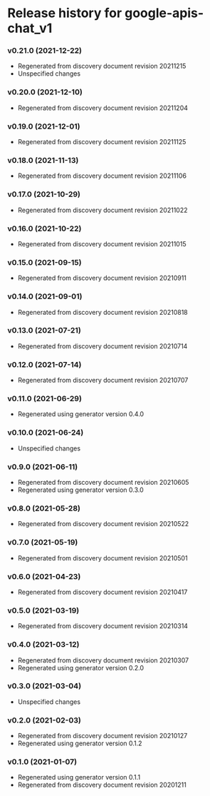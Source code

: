 # Release history for google-apis-chat_v1

### v0.21.0 (2021-12-22)

* Regenerated from discovery document revision 20211215
* Unspecified changes

### v0.20.0 (2021-12-10)

* Regenerated from discovery document revision 20211204

### v0.19.0 (2021-12-01)

* Regenerated from discovery document revision 20211125

### v0.18.0 (2021-11-13)

* Regenerated from discovery document revision 20211106

### v0.17.0 (2021-10-29)

* Regenerated from discovery document revision 20211022

### v0.16.0 (2021-10-22)

* Regenerated from discovery document revision 20211015

### v0.15.0 (2021-09-15)

* Regenerated from discovery document revision 20210911

### v0.14.0 (2021-09-01)

* Regenerated from discovery document revision 20210818

### v0.13.0 (2021-07-21)

* Regenerated from discovery document revision 20210714

### v0.12.0 (2021-07-14)

* Regenerated from discovery document revision 20210707

### v0.11.0 (2021-06-29)

* Regenerated using generator version 0.4.0

### v0.10.0 (2021-06-24)

* Unspecified changes

### v0.9.0 (2021-06-11)

* Regenerated from discovery document revision 20210605
* Regenerated using generator version 0.3.0

### v0.8.0 (2021-05-28)

* Regenerated from discovery document revision 20210522

### v0.7.0 (2021-05-19)

* Regenerated from discovery document revision 20210501

### v0.6.0 (2021-04-23)

* Regenerated from discovery document revision 20210417

### v0.5.0 (2021-03-19)

* Regenerated from discovery document revision 20210314

### v0.4.0 (2021-03-12)

* Regenerated from discovery document revision 20210307
* Regenerated using generator version 0.2.0

### v0.3.0 (2021-03-04)

* Unspecified changes

### v0.2.0 (2021-02-03)

* Regenerated from discovery document revision 20210127
* Regenerated using generator version 0.1.2

### v0.1.0 (2021-01-07)

* Regenerated using generator version 0.1.1
* Regenerated from discovery document revision 20201211

